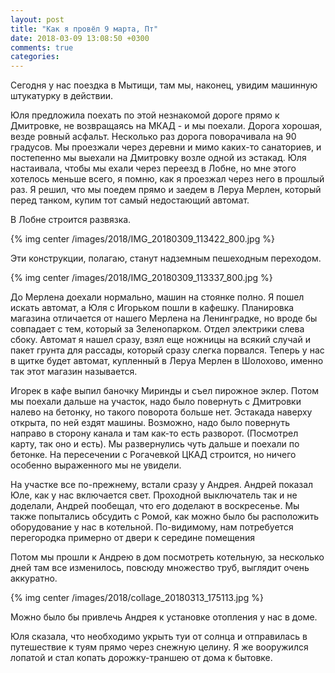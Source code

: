 ```yaml
---
layout: post
title: "Как я провёл 9 марта, Пт"
date: 2018-03-09 13:08:50 +0300
comments: true
categories: 
---
```

Сегодня у нас поездка в Мытищи, там мы, наконец, увидим машинную штукатурку в действии.


Юля предложила поехать по этой незнакомой дороге прямо к Дмитровке, не возвращаясь на МКАД - и мы поехали. Дорога хорошая, везде ровный асфальт. Несколько раз дорога поворачивала на 90 градусов. Мы проезжали через деревни и мимо каких-то санаториев, и постепенно мы выехали на Дмитровку возле одной из эстакад. Юля настаивала, чтобы мы ехали через переезд в Лобне, но мне этого хотелось меньше всего, я помню, как я проезжал через него в прошлый раз. Я решил, что мы поедем прямо и заедем в Леруа Мерлен, который перед танком, купим тот самый недостающий автомат.

В Лобне строится развязка.

{% img center /images/2018/IMG_20180309_113422_800.jpg %}

Эти конструкции, полагаю, станут надземным пешеходным переходом.

{% img center /images/2018/IMG_20180309_113337_800.jpg %}

До Мерлена доехали нормально, машин на стоянке полно. Я пошел искать автомат, а Юля с Игорьком пошли в кафешку. Планировка магазина отличается от нашего Мерлена на Ленинградке, но вроде бы совпадает с тем, который за Зеленопарком. Отдел электрики слева сбоку. Автомат я нашел сразу, взял еще ножницы на всякий случай и пакет грунта для рассады, который сразу слегка порвался. Теперь у нас в щитке будет автомат, купленный в Леруа Мерлен в Шолохово, именно так этот магазин называется.

Игорек в кафе выпил баночку Миринды и съел пирожное эклер. Потом мы поехали дальше на участок, надо было повернуть с Дмитровки налево на бетонку, но такого поворота больше нет. Эстакада наверху открыта, по ней ездят машины. Возможно, надо было повернуть направо в сторону канала и там как-то есть разворот. (Посмотрел карту, так оно и есть). Мы развернулись чуть дальше и поехали по бетонке. На пересечении с Рогачевкой ЦКАД строится, но ничего особенно выраженного мы не увидели.

На участке все по-прежнему, встали сразу у Андрея. Андрей показал Юле, как у нас включается свет. Проходной выключатель так и не доделали, Андрей пообещал, что его доделают в воскресенье. Мы также попытались обсудить с Ромой, как можно было бы расположить оборудование у нас в котельной. По-видимому, нам потребуется перегородка примерно от двери к середине помещения

Потом мы прошли к Андрею в дом посмотреть котельную, за несколько дней там все изменилось, повсюду множество труб, выглядит очень аккуратно.

{% img center /images/2018/collage_20180313_175113.jpg %}

Можно было бы привлечь Андрея к установке отопления у нас в доме.

Юля сказала, что необходимо укрыть туи от солнца и отправилась в путешествие к туям прямо через снежную целину. Я же вооружился лопатой и стал копать дорожку-траншею от дома к бытовке.
